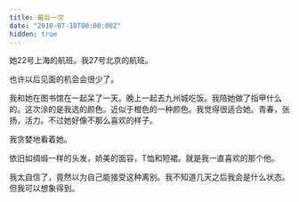 ```yaml
---
title: 最后一次
date: "2010-07-18T00:00:00Z"
hidden: true
---
```

她22号上海的航班。我27号北京的航班。

也许以后见面的机会会很少了。

我和她在图书馆在一起呆了一天。晚上一起去九州城吃饭。我陪她做了指甲什么的。这次涂的是我选的颜色。近似于橙色的一种颜色。我觉得很适合她。青春，张扬，活力。不过她好像不那么喜欢的样子。

我贪婪地看着她。

依旧如绸缎一样的头发，娇美的面容，T恤和短裙。就是我一直喜欢的那个他。

我太自信了，竟然以为自己能接受这种离别。我不知道几天之后我会是什么状态。但我可以想象得到。